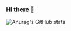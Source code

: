 ### Hi there 👋
![Anurag's GitHub stats](https://github-readme-stats.vercel.app/api?username=anuraghazra&theme=dark&show_icons=true)

<!--
**N4choWasTaken/N4choWasTaken** is a ✨ _special_ ✨ repository because its `README.md` (this file) appears on your GitHub profile.

Here are some ideas to get you started:

- 🔭 I’m currently working on ...
- 🌱 I’m currently learning ...
- 👯 I’m looking to collaborate on ...
- 🤔 I’m looking for help with ...
- 💬 Ask me about ...
- 📫 How to reach me: ...
- 😄 Pronouns: ...
- ⚡ Fun fact: ...
-->

